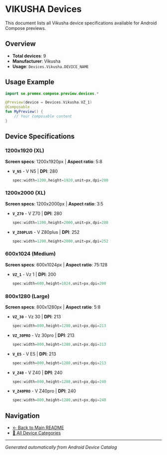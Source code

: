 # VIKUSHA Devices

This document lists all Vikusha device specifications available for Android Compose previews.

## Overview

- **Total devices**: 9
- **Manufacturer**: Vikusha
- **Usage**: `Devices.Vikusha.DEVICE_NAME`

## Usage Example

```kotlin
import se.premex.compose.preview.devices.*

@Preview(device = Devices.Vikusha.VZ_1)
@Composable
fun MyPreview() {
    // Your composable content
}
```

## Device Specifications

### 1200x1920 (XL)

**Screen specs**: 1200x1920px | **Aspect ratio**: 5:8

- **`V_N5`** - V N5 | **DPI**: 280
  ```kotlin
  spec:width=1200,height=1920,unit=px,dpi=280
  ```

### 1200x2000 (XL)

**Screen specs**: 1200x2000px | **Aspect ratio**: 3:5

- **`V_Z70`** - V Z70 | **DPI**: 280
  ```kotlin
  spec:width=1200,height=2000,unit=px,dpi=280
  ```

- **`V_Z80PLUS`** - V Z80plus | **DPI**: 252
  ```kotlin
  spec:width=1200,height=2000,unit=px,dpi=252
  ```

### 600x1024 (Medium)

**Screen specs**: 600x1024px | **Aspect ratio**: 75:128

- **`VZ_1`** - Vz 1 | **DPI**: 200
  ```kotlin
  spec:width=600,height=1024,unit=px,dpi=200
  ```

### 800x1280 (Large)

**Screen specs**: 800x1280px | **Aspect ratio**: 5:8

- **`VZ_30`** - Vz 30 | **DPI**: 213
  ```kotlin
  spec:width=800,height=1280,unit=px,dpi=213
  ```

- **`VZ_30PRO`** - Vz 30pro | **DPI**: 213
  ```kotlin
  spec:width=800,height=1280,unit=px,dpi=213
  ```

- **`V_E5`** - V E5 | **DPI**: 213
  ```kotlin
  spec:width=800,height=1280,unit=px,dpi=213
  ```

- **`V_Z40`** - V Z40 | **DPI**: 240
  ```kotlin
  spec:width=800,height=1280,unit=px,dpi=240
  ```

- **`V_Z40PRO`** - V Z40pro | **DPI**: 240
  ```kotlin
  spec:width=800,height=1280,unit=px,dpi=240
  ```

## Navigation

- [← Back to Main README](../../README.md)
- [📱 All Device Categories](../README.md)

---
*Generated automatically from Android Device Catalog*
